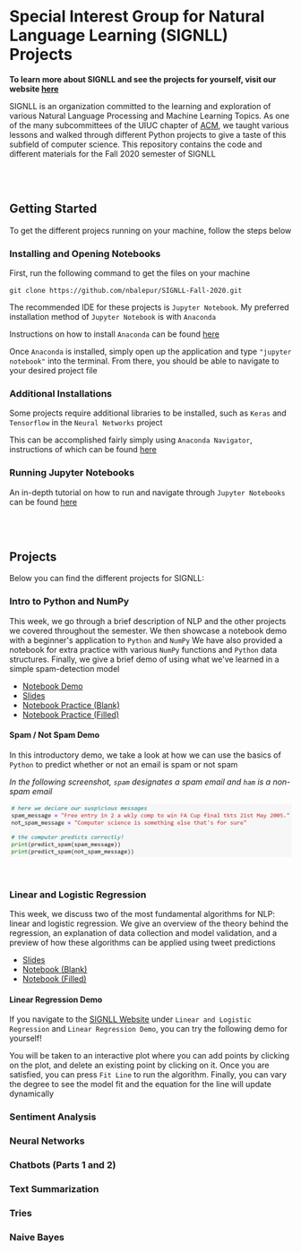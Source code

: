 # Special Interest Group for Natural Language Learning (SIGNLL) Projects

**To learn more about SIGNLL and see the projects for yourself, visit our website [here](https://nbalepur.github.io/SIGNLL-Fall-2020/)**

SIGNLL is an organization committed to the learning and exploration of various Natural Language Processing and Machine Learning Topics. As one of the many subcommittees of the UIUC chapter of [ACM](acm.illinois.edu), we taught various lessons and walked through different Python projects to give a taste of this subfield of computer science. This repository contains the code and different materials for the Fall 2020 semester of SIGNLL

<br />
<br />

## Getting Started

To get the different projecs running on your machine, follow the steps below

### Installing and Opening Notebooks

First, run the following command to get the files on your machine

```
git clone https://github.com/nbalepur/SIGNLL-Fall-2020.git
```

The recommended IDE for these projects is `Jupyter Notebook`. My preferred installation method of `Jupyter Notebook` is with `Anaconda`

Instructions on how to install `Anaconda` can be found [here](https://docs.anaconda.com/anaconda/install/)

Once `Anaconda` is installed, simply open up the application and type `"jupyter notebook"` into the terminal. From there, you should be able to navigate to your desired project file

### Additional Installations

Some projects require additional libraries to be installed, such as `Keras` and `Tensorflow` in the `Neural Networks` project

This can be accomplished fairly simply using `Anaconda Navigator`, instructions of which can be found [here](https://www.freecodecamp.org/news/install-tensorflow-and-keras-using-anaconda-navigator-without-command-line/)

### Running Jupyter Notebooks

An in-depth tutorial on how to run and navigate through `Jupyter Notebooks` can be found [here](https://www.dataquest.io/blog/jupyter-notebook-tutorial/)

<br />
<br />

## Projects

Below you can find the different projects for SIGNLL:

### Intro to Python and NumPy

This week, we go through a brief description of NLP and the other projects we covered throughout the semester. We then showcase a notebook demo with a beginner's application to `Python` and `NumPy` We have also provided a notebook for extra practice with various `NumPy` functions and `Python` data structures. Finally, we give a brief demo of using what we've learned in a simple spam-detection model

- [Notebook Demo](./Intro%20Meeting/Meeting%201%20Slides.ipynb)
- [Slides](./Intro%20Meeting/Intro%20Meeting%20Slides.pdf)
- [Notebook Practice (Blank)](./Intro%20Meeting/Meeting%201%20Workbook%20Blank.ipynb)
- [Notebook Practice (Filled)](./Intro%20Meeting/Meeting%201%20Workbook%20Solutions.ipynb)

#### Spam / Not Spam Demo

In this introductory demo, we take a look at how we can use the basics of `Python` to predict whether or not an email is spam or not spam

*In the following screenshot, `spam` designates a spam email and `ham` is a non-spam email*

![spam demo](./images/spam-not-spam.PNG)

<br />

### Linear and Logistic Regression

This week, we discuss two of the most fundamental algorithms for NLP: linear and logistic regression. We give an overview of the theory behind the regression, an explanation of data collection and model validation, and a preview of how these algorithms can be applied using tweet predictions

- [Slides](./Linear%20and%20Logistic%20Regression/Linear%20and%20Logistic%20Regression%20Slides.pdf)
- [Notebook (Blank)](./Linear%20and%20Logistic%20Regression/Linear%20and%20Logistic%20Regression%20Blank.ipynb)
- [Notebook (Filled)](./Linear%20and%20Logistic%20Regression/Linear%20and%20Logistic%20Regression%20Filled.ipynb)

#### Linear Regression Demo

If you navigate to the [SIGNLL Website](nbalepur.github.io/SIGNLL-Fall-2020) under `Linear and Logistic Regression` and `Linear Regression Demo`, you can try the following demo for yourself!

You will be taken to an interactive plot where you can add points by clicking on the plot, and delete an existing point by clicking on it. Once you are satisfied, you can press `Fit Line` to run the algorithm. Finally, you can vary the degree to see the model fit and the equation for the line will update dynamically


### Sentiment Analysis

### Neural Networks

### Chatbots (Parts 1 and 2)

### Text Summarization

### Tries

### Naive Bayes
